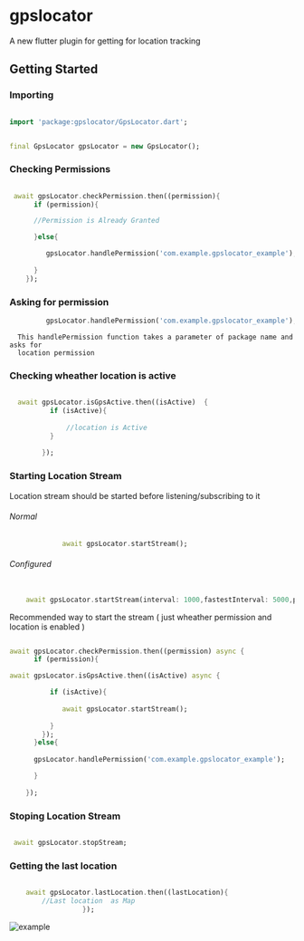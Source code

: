 # gpslocator

A new flutter plugin for getting for location tracking 

## Getting Started

### Importing 

```dart

import 'package:gpslocator/GpsLocator.dart';


final GpsLocator gpsLocator = new GpsLocator();
```




### Checking Permissions

```dart

 await gpsLocator.checkPermission.then((permission){
      if (permission){

      //Permission is Already Granted 

      }else{

         gpsLocator.handlePermission('com.example.gpslocator_example');
     
      }
    });

```

### Asking for permission 

```dart
         gpsLocator.handlePermission('com.example.gpslocator_example');

```
      This handlePermission function takes a parameter of package name and asks for 
      location permission  


### Checking  wheather location is active
```dart

  await gpsLocator.isGpsActive.then((isActive)  {
          if (isActive){
              
              //location is Active
          }
           
        });

```
### Starting Location Stream

Location stream should be started before listening/subscribing to it

######  Normal
```dart
             await gpsLocator.startStream();

```

###### Configured

```dart
   
    await gpsLocator.startStream(interval: 1000,fastestInterval: 5000,priority: GPSPriority.BALANCED_POWER_ACCURACY);

```


Recommended way to start the stream (  just wheather permission and location is enabled )
```dart

await gpsLocator.checkPermission.then((permission) async {
      if (permission){

await gpsLocator.isGpsActive.then((isActive) async {

          if (isActive){
    
             await gpsLocator.startStream();
         
          }
        });
      }else{
        
      gpsLocator.handlePermission('com.example.gpslocator_example');

      }
        
    });


```

### Stoping Location Stream

```dart

 await gpsLocator.stopStream;

```

### Getting the last location 

```dart

    await gpsLocator.lastLocation.then((lastLocation){
        //Last location  as Map
                  });

```

![example](https://github.com/OmkarSsawant/Simple_Solutions/blob/master/_into.gif)
